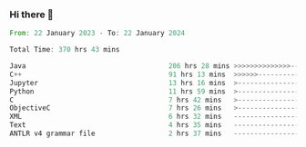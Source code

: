 ### Hi there 👋

<!--
**luoxuanzao/luoxuanzao** is a ✨ _special_ ✨ repository because its `README.md` (this file) appears on your GitHub profile.

Here are some ideas to get you started:

- 🔭 I’m currently working on ...
- 🌱 I’m currently learning ...
- 👯 I’m looking to collaborate on ...
- 🤔 I’m looking for help with ...
- 💬 Ask me about ...
- 📫 How to reach me: ...
- 😄 Pronouns: ...
- ⚡ Fun fact: ...
-->

<!--START_SECTION:waka-->

```rust
From: 22 January 2023 - To: 22 January 2024

Total Time: 370 hrs 43 mins

Java                                   206 hrs 28 mins >>>>>>>>>>>>>>-----------   55.47 %
C++                                    91 hrs 13 mins  >>>>>>-------------------   24.51 %
Jupyter                                13 hrs 16 mins  >------------------------   03.57 %
Python                                 11 hrs 59 mins  >------------------------   03.22 %
C                                      7 hrs 42 mins   >------------------------   02.07 %
ObjectiveC                             7 hrs 26 mins   >------------------------   02.00 %
XML                                    6 hrs 32 mins   -------------------------   01.76 %
Text                                   4 hrs 35 mins   -------------------------   01.23 %
ANTLR v4 grammar file                  2 hrs 37 mins   -------------------------   00.71 %
```

<!--END_SECTION:waka-->